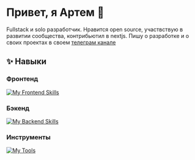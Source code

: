 # Привет, я Артем 👋
Fullstack и solo разработчик.
Нравится open source, участвствую в развитии сообщества, контрибьютил в nextjs.
Пишу о разработке и о своих проектах в своем [телеграм канале](https://t.me/artemlikes_dev)

## ✨ Навыки
### Фронтенд
[![My Frontend Skills](https://skillicons.dev/icons?i=ts,js,react,nextjs,svelte,html,css,tailwind,md)](https://skillicons.dev)

### Бэкенд
[![My Backend Skills](https://skillicons.dev/icons?i=ts,js,bun,nodejs,go,ruby,ubuntu,docker,postgres,sqlite)](https://skillicons.dev)

### Инструменты
[![My Tools](https://skillicons.dev/icons?i=git,github,notion,postman,figma)](https://skillicons.dev)

